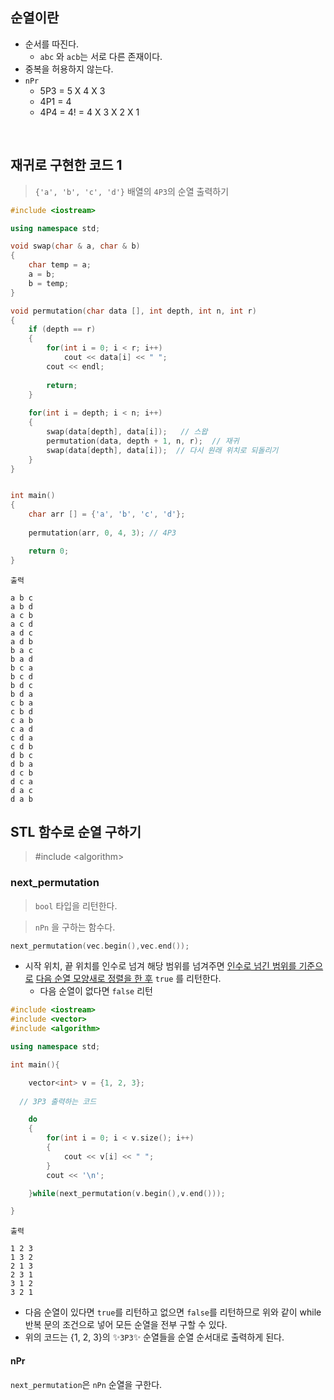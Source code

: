 ## 순열이란

- 순서를 따진다.
  - `abc` 와 `acb`는 서로 다른 존재이다.
- 중복을 허용하지 않는다.
- `nPr`
  - 5P3 = 5 X 4 X 3
  - 4P1 = 4
  - 4P4 = 4! = 4 X 3 X 2 X 1

<br>

## 재귀로 구현한 코드 1

> `{'a', 'b', 'c', 'd'}` 배열의 `4P3`의 순열 출력하기

```cpp
#include <iostream>

using namespace std;

void swap(char & a, char & b)
{
    char temp = a;
    a = b;
    b = temp;
}

void permutation(char data [], int depth, int n, int r)
{
    if (depth == r)
    {
        for(int i = 0; i < r; i++)
            cout << data[i] << " ";
        cout << endl;
        
        return;
    }
    
    for(int i = depth; i < n; i++)
    {
        swap(data[depth], data[i]);   // 스왑
        permutation(data, depth + 1, n, r);  // 재귀
        swap(data[depth], data[i]);  // 다시 원래 위치로 되돌리기
    }
}
```
```cpp

int main()
{
    char arr [] = {'a', 'b', 'c', 'd'};
    
    permutation(arr, 0, 4, 3); // 4P3

    return 0;
}
```
```
출력

a b c
a b d
a c b
a c d
a d c
a d b
b a c
b a d
b c a
b c d
b d c
b d a
c b a
c b d
c a b
c a d
c d a
c d b
d b c
d b a
d c b
d c a
d a c
d a b
```

## STL 함수로 순열 구하기

> #include \<algorithm>

### next_permutation

> `bool` 타입을 리턴한다. 

> `nPn` 을 구하는 함수다.

```cpp
next_permutation(vec.begin(),vec.end());
```
- 시작 위치, 끝 위치를 인수로 넘겨 해당 범위를 넘겨주면 <u>인수로 넘긴 범위를 기준으로</u> <u>다음 순열 모양새로 정렬을 한 후</u> `true` 를 리턴한다.
  - 다음 순열이 없다면 `false` 리턴


```cpp
#include <iostream>
#include <vector>
#include <algorithm>

using namespace std;

int main(){

	vector<int> v = {1, 2, 3};
	
  // 3P3 출력하는 코드

	do
	{
		for(int i = 0; i < v.size(); i++)
		{
			cout << v[i] << " ";
		}
		cout << '\n';

	}while(next_permutation(v.begin(),v.end()));   

}
```
```
출력

1 2 3
1 3 2
2 1 3
2 3 1
3 1 2
3 2 1
```

- 다음 순열이 있다면 `true`를 리턴하고 없으면 `false`를 리턴하므로 위와 같이 while 반복 문의 조건으로 넣어 모든 순열을 전부 구할 수 있다.
- 위의 코드는 {1, 2, 3}의 ✨`3P3`✨ 순열들을 순열 순서대로 출력하게 된다.

#### nPr

`next_permutation`은 `nPn` 순열을 구한다.
